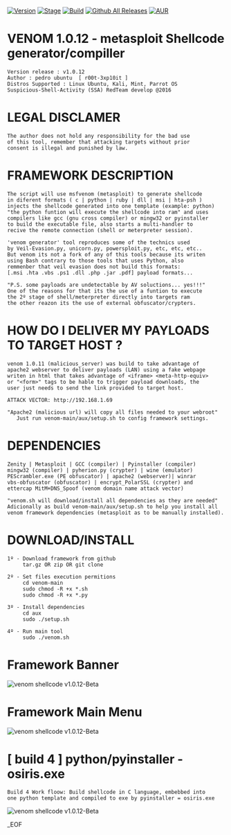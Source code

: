 [![Version](https://img.shields.io/badge/VENOM-1.0.12-brightgreen.svg?maxAge=259200)]()
[![Stage](https://img.shields.io/badge/Release-stable-blue.svg)]()
[![Build](https://img.shields.io/badge/Supported_OS-linux-orange.svg)]()
[![Github All Releases](https://img.shields.io/github/downloads/atom/atom/total.svg)]()
[![AUR](https://img.shields.io/aur/license/yaourt.svg)]()

# VENOM 1.0.12 - metasploit Shellcode generator/compiller
    Version release : v1.0.12
    Author : pedro ubuntu  [ r00t-3xp10it ]
    Distros Supported : Linux Ubuntu, Kali, Mint, Parrot OS
    Suspicious-Shell-Activity (SSA) RedTeam develop @2016


# LEGAL DISCLAMER
    The author does not hold any responsibility for the bad use
    of this tool, remember that attacking targets without prior
    consent is illegal and punished by law.



# FRAMEWORK DESCRIPTION
    The script will use msfvenom (metasploit) to generate shellcode
    in diferent formats ( c | python | ruby | dll | msi | hta-psh )
    injects the shellcode generated into one template (example: python)
    "the python funtion will execute the shellcode into ram" and uses
    compilers like gcc (gnu cross compiler) or mingw32 or pyinstaller
    to build the executable file, also starts a multi-handler to
    recive the remote connection (shell or meterpreter session).

    'venom generator' tool reproduces some of the technics used
    by Veil-Evasion.py, unicorn.py, powersploit.py, etc, etc, etc..
    But venom its not a fork of any of this tools because its writen
    using Bash contrary to those tools that uses Python, also
    remmenber that veil evasion does not build this formats:
    [.msi .hta .vbs .ps1 .dll .php .jar .pdf] payload formats...

    "P.S. some payloads are undetectable by AV soluctions... yes!!!"
    One of the reasons for that its the use of a funtion to execute
    the 2º stage of shell/meterpreter directly into targets ram
    the other reazon its the use of external obfuscator/crypters.


# HOW DO I DELIVER MY PAYLOADS TO TARGET HOST ?
    venom 1.0.11 (malicious_server) was build to take advantage of
    apache2 webserver to deliver payloads (LAN) using a fake webpage
    writen in html that takes advantage of <iframe> <meta-http-equiv>
    or "<form>" tags to be hable to trigger payload downloads, the
    user just needs to send the link provided to target host.

    ATTACK VECTOR: http://192.168.1.69

    "Apache2 (malicious url) will copy all files needed to your webroot"
       Just run venom-main/aux/setup.sh to config framework settings.



# DEPENDENCIES
    Zenity | Metasploit | GCC (compiler) | Pyinstaller (compiler)
    mingw32 (compiler) | pyherion.py (crypter) | wine (emulator)
    PEScrambler.exe (PE obfuscator) | apache2 (webserver)| winrar
    vbs-obfuscator (obfuscator) | encrypt_PolarSSL (crypter) and
    ettercap MitM+DNS_Spoof (venom domain name attack vector)

    "venom.sh will download/install all dependencies as they are needed"
    Adicionally as build venom-main/aux/setup.sh to help you install all
    venom framework dependencies (metasploit as to be manually installed). 


# DOWNLOAD/INSTALL
    1º - Download framework from github
         tar.gz OR zip OR git clone

    2º - Set files execution permitions
         cd venom-main
         sudo chmod -R +x *.sh
         sudo chmod -R +x *.py

    3º - Install dependencies
         cd aux
         sudo ./setup.sh

    4º - Run main tool
         sudo ./venom.sh

# Framework Banner
![venom shellcode v1.0.12-Beta](https://dl.dropboxusercontent.com/u/21426454/git-hub-venom-banner1.png)
# Framework Main Menu
![venom shellcode v1.0.12-Beta](https://dl.dropboxusercontent.com/u/21426454/git-hub-venom-banner2.png)
# [ build 4 ] python/pyinstaller - osiris.exe
    Build 4 Work floow: Build shellcode in C language, embebbed into
    one python template and compiled to exe by pyinstaller = osiris.exe
![venom shellcode v1.0.12-Beta](https://dl.dropboxusercontent.com/u/21426454/venom-banner3.png)

_EOF
